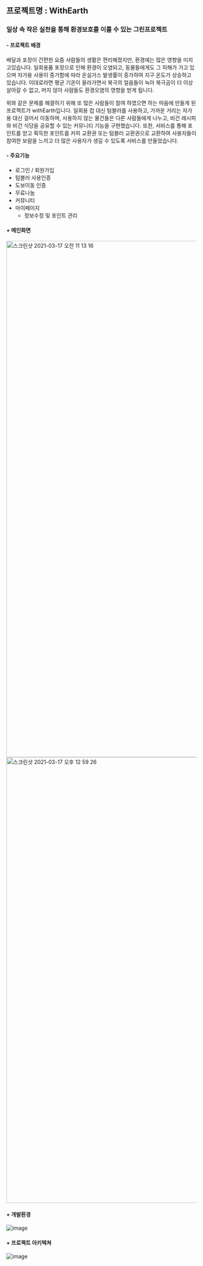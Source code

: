 ## 프로젝트명 : WithEarth
### 일상 속 작은 실천을 통해 환경보호를 이룰 수 있는 그린프로젝트

#### - 프로젝트 배경

배달과 포장이 간편한 요즘 사람들의 생활은 편리해졌지만, 환경에는 많은 영향을 미치고있습니다. 
일회용품 포장으로 인해 환경이 오염되고, 동물들에게도 그 피해가 가고 있으며 자가용 사용이 증가함에 따라 온실가스 발생률이 증가하여 지구 온도가 상승하고 있습니다. 
이대로라면 평균 기온이 올라가면서 북극의 얼음들이 녹아 북극곰이 더 이상 살아갈 수 없고, 머지 않아 사람들도 환경오염의 영향을 받게 됩니다.

위와 같은 문제를 해결하기 위해 또 많은 사람들이 참여 하였으면 하는 마음에 만들게 된 프로젝트가 withEarth입니다.
일회용 컵 대신 텀블러를 사용하고, 가까운 거리는 자가용 대신 걸어서 이동하며, 사용하지 않는 물건들은 다른 사람들에게 나누고, 비건 레시피와 비건 식당을 공유할 수 있는 커뮤니티 기능을 구현했습니다. 
또한, 서비스를 통해 포인트를 얻고 획득한 포인트를 커피 교환권 또는 텀블러 교환권으로 교환하여 사용자들이 참여한 보람을 느끼고 더 많은 사용자가 생길 수 있도록 서비스를 만들었습니다.

#### - 주요기능
  - 로그인 / 회원가입
  - 텀블러 사용인증
  - 도보이동 인증
  - 무료나눔
  - 커뮤니티
  - 마이페이지
    - 정보수정 및 포인트 관리

#### + 메인화면
<img width="1367" alt="스크린샷 2021-03-17 오전 11 13 16" src="https://user-images.githubusercontent.com/71749281/111413650-ff30f080-8721-11eb-889b-f6e253f43c61.png">
<img width="1180" alt="스크린샷 2021-03-17 오후 12 59 26" src="https://user-images.githubusercontent.com/71749281/111413653-01934a80-8722-11eb-96d1-8d19ab8e38fd.png">

#### + 개발환경
 
![image](https://user-images.githubusercontent.com/71749281/111415057-854e3680-8724-11eb-8b82-e947d2088e09.png)

#### + 프로젝트 아키텍쳐 
 
![image](https://user-images.githubusercontent.com/71749281/111414501-731fc880-8723-11eb-8316-d3ed09e7d6b0.png)
